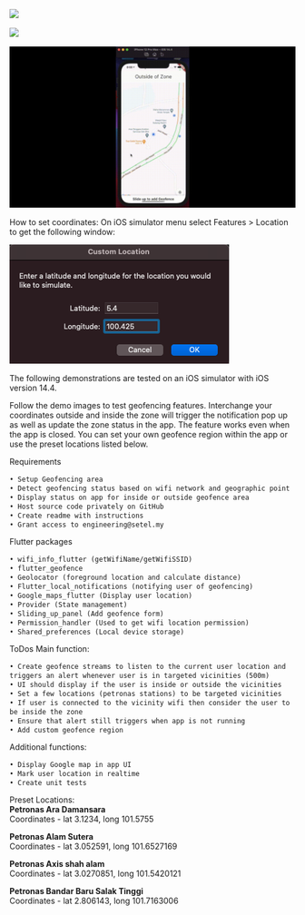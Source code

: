 ![](display/demo_1.gif)

<p></p>


![](display/demo_2.gif)

<p></p>


![](display/demo_3.gif)


How to set coordinates:
On iOS simulator menu select Features > Location to get the following window:


![](display/set_coordinates.png)


The following demonstrations are tested on an iOS simulator with iOS version 14.4.

Follow the demo images to test geofencing features. Interchange your coordinates outside and inside the zone will trigger the notification pop up as well as update the zone status in the app. The feature works even when the app is closed. You can set your own geofence region within the app or use the preset locations listed below.

Requirements

	• Setup Geofencing area
	• Detect geofencing status based on wifi network and geographic point
	• Display status on app for inside or outside geofence area
	• Host source code privately on GitHub
	• Create readme with instructions
	• Grant access to engineering@setel.my

Flutter packages

	• wifi_info_flutter (getWifiName/getWifiSSID)
	• flutter_geofence
	• Geolocator (foreground location and calculate distance)
	• Flutter_local_notifications (notifying user of geofencing)
	• Google_maps_flutter (Display user location)
	• Provider (State management)
	• Sliding_up_panel (Add geofence form)
	• Permission_handler (Used to get wifi location permission)
	• Shared_preferences (Local device storage)
	
ToDos 
Main function: 

	• Create geofence streams to listen to the current user location and triggers an alert whenever user is in targeted vicinities (500m) 
	• UI should display if the user is inside or outside the vicinities 
	• Set a few locations (petronas stations) to be targeted vicinities 
	• If user is connected to the vicinity wifi then consider the user to be inside the zone 
	• Ensure that alert still triggers when app is not running 
	• Add custom geofence region

Additional functions: 

	• Display Google map in app UI  
	• Mark user location in realtime 
	• Create unit tests 


Preset Locations: 
<br />
<b>Petronas Ara Damansara</b>
<br />
Coordinates - lat 3.1234, long 101.5755

<b>Petronas Alam Sutera</b>
<br />
Coordinates - lat 3.052591, long 101.6527169

<b>Petronas Axis shah alam</b>
<br />
Coordinates - lat 3.0270851, long 101.5420121

<b>Petronas Bandar Baru Salak Tinggi</b>
<br />
Coordinates - lat 2.806143, long 101.7163006

